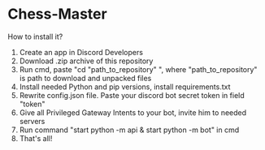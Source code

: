 # Chess-Master
How to install it?

1. Create an app in Discord Developers
2. Download .zip archive of this repository
3. Run cmd, paste "cd "path_to_repository" ", where "path_to_repository" is path to download and unpacked files
4. Install needed Python and pip versions, install requirements.txt
5. Rewrite config.json file. Paste your discord bot secret token in field "token"
6. Give all Privileged Gateway Intents to your bot, invite him to needed servers
7. Run command "start python -m api & start python -m bot" in cmd
8. That's all! 
